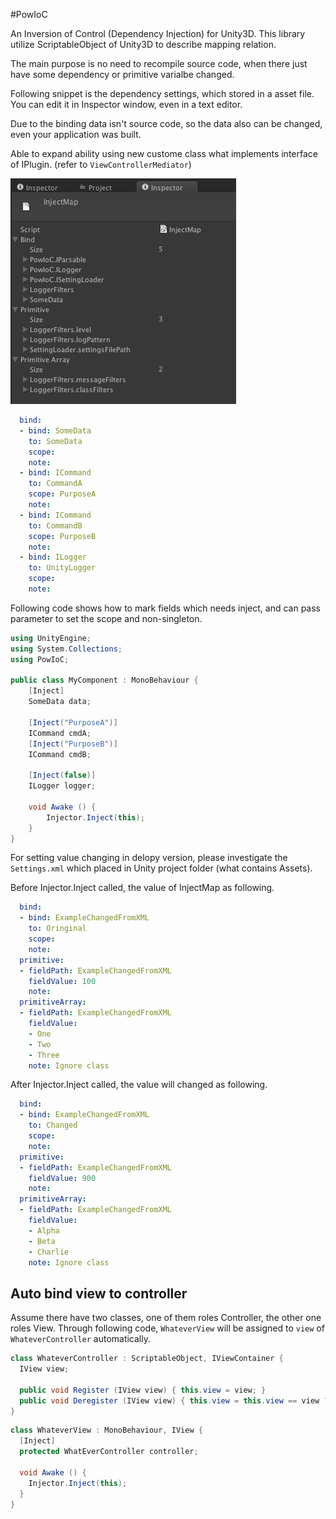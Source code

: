 #PowIoC

An Inversion of Control (Dependency Injection) for Unity3D.
This library utilize ScriptableObject of Unity3D to describe mapping relation.

The main purpose is no need to recompile source code, when there just have some dependency or primitive varialbe changed.

Following snippet is the dependency settings, which stored in a asset file.
You can edit it in Inspector window, even in a text editor.

Due to the binding data isn't source code, so the data also can be changed, even your application was built.

Able to expand ability using new custome class what implements interface of IPlugin. (refer to `ViewControllerMediator`)

![Inspector window of InjectMap](https://raw.githubusercontent.com/Lidapow/PowIoC/master/res/img/InspectorOfInjectMap.png)
```YAML
  bind:
  - bind: SomeData
    to: SomeData
    scope: 
    note: 
  - bind: ICommand
    to: CommandA
    scope: PurposeA
    note: 
  - bind: ICommand
    to: CommandB
    scope: PurposeB
    note: 
  - bind: ILogger
    to: UnityLogger
    scope: 
    note: 
```

Following code shows how to mark fields which needs inject, and can pass parameter to set the scope and non-singleton.

```C#
using UnityEngine;
using System.Collections;
using PowIoC;

public class MyComponent : MonoBehaviour {
	[Inject]
	SomeData data; 

	[Inject("PurposeA")]
	ICommand cmdA;
	[Inject("PurposeB")]
	ICommand cmdB;

	[Inject(false)]
	ILogger logger;

	void Awake () {
		Injector.Inject(this);
	}
}
```

For setting value changing in delopy version, please investigate the `Settings.xml` which placed in Unity project folder (what contains Assets).

Before Injector.Inject called, the value of InjectMap as following.
```YAML
  bind:
  - bind: ExampleChangedFromXML
    to: Oringinal
    scope: 
    note: 
  primitive:
  - fieldPath: ExampleChangedFromXML
    fieldValue: 100
    note: 
  primitiveArray:
  - fieldPath: ExampleChangedFromXML
    fieldValue:
    - One
    - Two
    - Three
    note: Ignore class
```
After Injector.Inject called, the value will changed as following.
```YAML
  bind:
  - bind: ExampleChangedFromXML
    to: Changed
    scope: 
    note: 
  primitive:
  - fieldPath: ExampleChangedFromXML
    fieldValue: 900
    note: 
  primitiveArray:
  - fieldPath: ExampleChangedFromXML
    fieldValue:
    - Alpha
    - Beta
    - Charlie
    note: Ignore class
```

## Auto bind view to controller
Assume there have two classes, one of them roles Controller, the other one roles View.  Through following code, `WhateverView` will be assigned to `view` of `WhateverController` automatically.

```C#
class WhateverController : ScriptableObject, IViewContainer {
  IView view;

  public void Register (IView view) { this.view = view; }
  public void Deregister (IView view) { this.view = this.view == view ? null : this.view; }
}
```

```C#
class WhateverView : MonoBehaviour, IView {
  [Inject]
  protected WhatEverController controller;

  void Awake () {
    Injector.Inject(this);
  }
}
```

